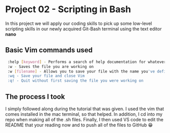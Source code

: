 # Project 02 - Scripting in Bash
In this project we will apply our coding skills to pick up some low-level scripting skills in our newly acquired Git-Bash terminal using the text editor **nano**

## Basic Vim commands used
```bash
 :help [keyword] - Performs a search of help documentation for whatever keyword you enter
 :w - Saves the file you are working on
 :w [filename] - Allows you to save your file with the name you've defined
 :wq - Save your file and close Vim
 :q! - Quit without first saving the file you were working on

```
## The process I took
I simply followed along during the tutorial that was given. I used the vim that comes installed in the mac terminal, so that helped. In addition, I cd into my repo when making all of the .sh files. Finally, I then used VS code to edit the README that your reading now and to push all of the files to GitHub :grin:
